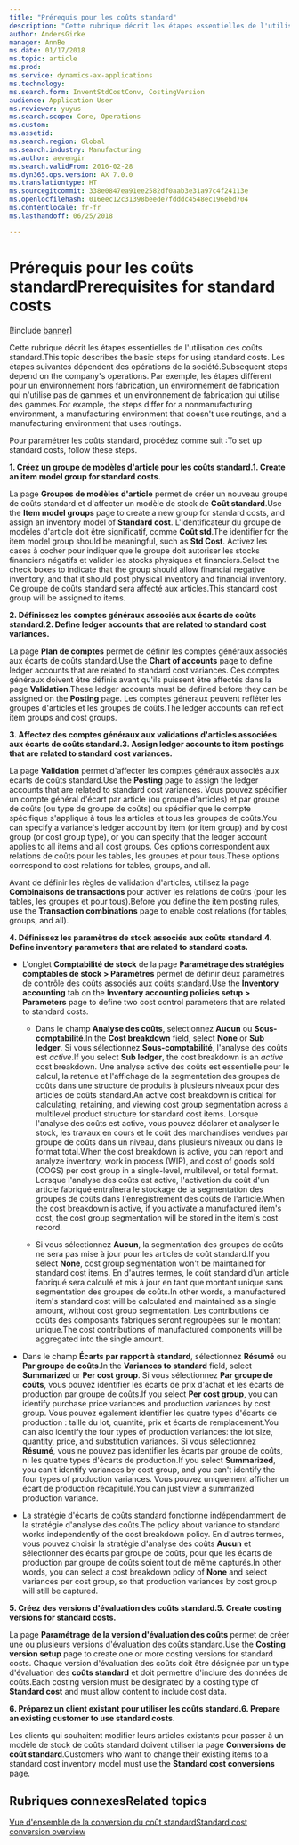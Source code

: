 ```yaml
---
title: "Prérequis pour les coûts standard"
description: "Cette rubrique décrit les étapes essentielles de l'utilisation des coûts standard."
author: AndersGirke
manager: AnnBe
ms.date: 01/17/2018
ms.topic: article
ms.prod: 
ms.service: dynamics-ax-applications
ms.technology: 
ms.search.form: InventStdCostConv, CostingVersion
audience: Application User
ms.reviewer: yuyus
ms.search.scope: Core, Operations
ms.custom: 
ms.assetid: 
ms.search.region: Global
ms.search.industry: Manufacturing
ms.author: aevengir
ms.search.validFrom: 2016-02-28
ms.dyn365.ops.version: AX 7.0.0
ms.translationtype: HT
ms.sourcegitcommit: 338e0847ea91ee2582df0aab3e31a97c4f24113e
ms.openlocfilehash: 016eec12c31398beede7fdddc4548ec196ebd704
ms.contentlocale: fr-fr
ms.lasthandoff: 06/25/2018

---
```


# <a name="prerequisites-for-standard-costs"></a><span data-ttu-id="a4507-103">Prérequis pour les coûts standard</span><span class="sxs-lookup"><span data-stu-id="a4507-103">Prerequisites for standard costs</span></span>

[!include [banner](../includes/banner.md)]

<span data-ttu-id="a4507-104">Cette rubrique décrit les étapes essentielles de l'utilisation des coûts standard.</span><span class="sxs-lookup"><span data-stu-id="a4507-104">This topic describes the basic steps for using standard costs.</span></span> <span data-ttu-id="a4507-105">Les étapes suivantes dépendent des opérations de la société.</span><span class="sxs-lookup"><span data-stu-id="a4507-105">Subsequent steps depend on the company's operations.</span></span> <span data-ttu-id="a4507-106">Par exemple, les étapes diffèrent pour un environnement hors fabrication, un environnement de fabrication qui n'utilise pas de gammes et un environnement de fabrication qui utilise des gammes.</span><span class="sxs-lookup"><span data-stu-id="a4507-106">For example, the steps differ for a nonmanufacturing environment, a manufacturing environment that doesn't use routings, and a manufacturing environment that uses routings.</span></span> 

<span data-ttu-id="a4507-107">Pour paramétrer les coûts standard, procédez comme suit :</span><span class="sxs-lookup"><span data-stu-id="a4507-107">To set up standard costs, follow these steps.</span></span>

<span data-ttu-id="a4507-108">**1. Créez un groupe de modèles d'article pour les coûts standard.**</span><span class="sxs-lookup"><span data-stu-id="a4507-108">**1. Create an item model group for standard costs.**</span></span>

<span data-ttu-id="a4507-109">La page **Groupes de modèles d'article** permet de créer un nouveau groupe de coûts standard et d'affecter un modèle de stock de **Coût standard**.</span><span class="sxs-lookup"><span data-stu-id="a4507-109">Use the **Item model groups** page to create a new group for standard costs, and assign an inventory model of **Standard cost**.</span></span> <span data-ttu-id="a4507-110">L'identificateur du groupe de modèles d'article doit être significatif, comme **Coût std**.</span><span class="sxs-lookup"><span data-stu-id="a4507-110">The identifier for the item model group should be meaningful, such as **Std Cost**.</span></span> <span data-ttu-id="a4507-111">Activez les cases à cocher pour indiquer que le groupe doit autoriser les stocks financiers négatifs et valider les stocks physiques et financiers.</span><span class="sxs-lookup"><span data-stu-id="a4507-111">Select the check boxes to indicate that the group should allow financial negative inventory, and that it should post physical inventory and financial inventory.</span></span> <span data-ttu-id="a4507-112">Ce groupe de coûts standard sera affecté aux articles.</span><span class="sxs-lookup"><span data-stu-id="a4507-112">This standard cost group will be assigned to items.</span></span>

<span data-ttu-id="a4507-113">**2. Définissez les comptes généraux associés aux écarts de coûts standard.**</span><span class="sxs-lookup"><span data-stu-id="a4507-113">**2. Define ledger accounts that are related to standard cost variances.**</span></span> 

<span data-ttu-id="a4507-114">La page **Plan de comptes** permet de définir les comptes généraux associés aux écarts de coûts standard.</span><span class="sxs-lookup"><span data-stu-id="a4507-114">Use the **Chart of accounts** page to define ledger accounts that are related to standard cost variances.</span></span> <span data-ttu-id="a4507-115">Ces comptes généraux doivent être définis avant qu'ils puissent être affectés dans la page **Validation**.</span><span class="sxs-lookup"><span data-stu-id="a4507-115">These ledger accounts must be defined before they can be assigned on the **Posting** page.</span></span> <span data-ttu-id="a4507-116">Les comptes généraux peuvent refléter les groupes d'articles et les groupes de coûts.</span><span class="sxs-lookup"><span data-stu-id="a4507-116">The ledger accounts can reflect item groups and cost groups.</span></span>

<span data-ttu-id="a4507-117">**3. Affectez des comptes généraux aux validations d'articles associées aux écarts de coûts standard.**</span><span class="sxs-lookup"><span data-stu-id="a4507-117">**3. Assign ledger accounts to item postings that are related to standard cost variances.**</span></span> 

<span data-ttu-id="a4507-118">La page **Validation** permet d'affecter les comptes généraux associés aux écarts de coûts standard.</span><span class="sxs-lookup"><span data-stu-id="a4507-118">Use the **Posting** page to assign the ledger accounts that are related to standard cost variances.</span></span> <span data-ttu-id="a4507-119">Vous pouvez spécifier un compte général d'écart par article (ou groupe d'articles) et par groupe de coûts (ou type de groupe de coûts) ou spécifier que le compte spécifique s'applique à tous les articles et tous les groupes de coûts.</span><span class="sxs-lookup"><span data-stu-id="a4507-119">You can specify a variance's ledger account by item (or item group) and by cost group (or cost group type), or you can specify that the ledger account applies to all items and all cost groups.</span></span> <span data-ttu-id="a4507-120">Ces options correspondent aux relations de coûts pour les tables, les groupes et pour tous.</span><span class="sxs-lookup"><span data-stu-id="a4507-120">These options correspond to cost relations for tables, groups, and all.</span></span> 

<span data-ttu-id="a4507-121">Avant de définir les règles de validation d'articles, utilisez la page **Combinaisons de transactions** pour activer les relations de coûts (pour les tables, les groupes et pour tous).</span><span class="sxs-lookup"><span data-stu-id="a4507-121">Before you define the item posting rules, use the **Transaction combinations** page to enable cost relations (for tables, groups, and all).</span></span>

<span data-ttu-id="a4507-122">**4. Définissez les paramètres de stock associés aux coûts standard.**</span><span class="sxs-lookup"><span data-stu-id="a4507-122">**4. Define inventory parameters that are related to standard costs.**</span></span> 

-  <span data-ttu-id="a4507-123">L'onglet **Comptabilité de stock** de la page **Paramétrage des stratégies comptables de stock > Paramètres** permet de définir deux paramètres de contrôle des coûts associés aux coûts standard.</span><span class="sxs-lookup"><span data-stu-id="a4507-123">Use the **Inventory accounting** tab on the **Inventory accounting policies setup > Parameters** page to define two cost control parameters that are related to standard costs.</span></span>

    -  <span data-ttu-id="a4507-124">Dans le champ **Analyse des coûts**, sélectionnez **Aucun** ou **Sous-comptabilité**.</span><span class="sxs-lookup"><span data-stu-id="a4507-124">In the **Cost breakdown** field, select **None** or **Sub ledger**.</span></span> <span data-ttu-id="a4507-125">Si vous sélectionnez **Sous-comptabilité**, l'analyse des coûts est *active*.</span><span class="sxs-lookup"><span data-stu-id="a4507-125">If you select **Sub ledger**, the cost breakdown is an *active* cost breakdown.</span></span> <span data-ttu-id="a4507-126">Une analyse active des coûts est essentielle pour le calcul, la retenue et l'affichage de la segmentation des groupes de coûts dans une structure de produits à plusieurs niveaux pour des articles de coûts standard.</span><span class="sxs-lookup"><span data-stu-id="a4507-126">An active cost breakdown is critical for calculating, retaining, and viewing cost group segmentation across a multilevel product structure for standard cost items.</span></span> <span data-ttu-id="a4507-127">Lorsque l'analyse des coûts est active, vous pouvez déclarer et analyser le stock, les travaux en cours et le coût des marchandises vendues par groupe de coûts dans un niveau, dans plusieurs niveaux ou dans le format total.</span><span class="sxs-lookup"><span data-stu-id="a4507-127">When the cost breakdown is active, you can report and analyze inventory, work in process (WIP), and cost of goods sold (COGS) per cost group in a single-level, multilevel, or total format.</span></span> <span data-ttu-id="a4507-128">Lorsque l'analyse des coûts est active, l'activation du coût d'un article fabriqué entraînera le stockage de la segmentation des groupes de coûts dans l'enregistrement des coûts de l'article.</span><span class="sxs-lookup"><span data-stu-id="a4507-128">When the cost breakdown is active, if you activate a manufactured item's cost, the cost group segmentation will be stored in the item's cost record.</span></span> 

    -  <span data-ttu-id="a4507-129">Si vous sélectionnez **Aucun**, la segmentation des groupes de coûts ne sera pas mise à jour pour les articles de coût standard.</span><span class="sxs-lookup"><span data-stu-id="a4507-129">If you select **None**, cost group segmentation won't be maintained for standard cost items.</span></span> <span data-ttu-id="a4507-130">En d'autres termes, le coût standard d'un article fabriqué sera calculé et mis à jour en tant que montant unique sans segmentation des groupes de coûts.</span><span class="sxs-lookup"><span data-stu-id="a4507-130">In other words, a manufactured item's standard cost will be calculated and maintained as a single amount, without cost group segmentation.</span></span> <span data-ttu-id="a4507-131">Les contributions de coûts des composants fabriqués seront regroupées sur le montant unique.</span><span class="sxs-lookup"><span data-stu-id="a4507-131">The cost contributions of manufactured components will be aggregated into the single amount.</span></span>

-  <span data-ttu-id="a4507-132">Dans le champ **Écarts par rapport à standard**, sélectionnez **Résumé** ou **Par groupe de coûts**.</span><span class="sxs-lookup"><span data-stu-id="a4507-132">In the **Variances to standard** field, select **Summarized** or **Per cost group**.</span></span> <span data-ttu-id="a4507-133">Si vous sélectionnez **Par groupe de coûts**, vous pouvez identifier les écarts de prix d'achat et les écarts de production par groupe de coûts.</span><span class="sxs-lookup"><span data-stu-id="a4507-133">If you select **Per cost group**, you can identify purchase price variances and production variances by cost group.</span></span> <span data-ttu-id="a4507-134">Vous pouvez également identifier les quatre types d'écarts de production : taille du lot, quantité, prix et écarts de remplacement.</span><span class="sxs-lookup"><span data-stu-id="a4507-134">You can also identify the four types of production variances: the lot size, quantity, price, and substitution variances.</span></span> <span data-ttu-id="a4507-135">Si vous sélectionnez **Résumé**, vous ne pouvez pas identifier les écarts par groupe de coûts, ni les quatre types d'écarts de production.</span><span class="sxs-lookup"><span data-stu-id="a4507-135">If you select **Summarized**, you can't identify variances by cost group, and you can't identify the four types of production variances.</span></span> <span data-ttu-id="a4507-136">Vous pouvez uniquement afficher un écart de production récapitulé.</span><span class="sxs-lookup"><span data-stu-id="a4507-136">You can just view a summarized production variance.</span></span>

-  <span data-ttu-id="a4507-137">La stratégie d'écarts de coûts standard fonctionne indépendamment de la stratégie d'analyse des coûts.</span><span class="sxs-lookup"><span data-stu-id="a4507-137">The policy about variance to standard works independently of the cost breakdown policy.</span></span> <span data-ttu-id="a4507-138">En d'autres termes, vous pouvez choisir la stratégie d'analyse des coûts **Aucun** et sélectionner des écarts par groupe de coûts, pour que les écarts de production par groupe de coûts soient tout de même capturés.</span><span class="sxs-lookup"><span data-stu-id="a4507-138">In other words, you can select a cost breakdown policy of **None** and select variances per cost group, so that production variances by cost group will still be captured.</span></span>

<span data-ttu-id="a4507-139">**5. Créez des versions d'évaluation des coûts standard.**</span><span class="sxs-lookup"><span data-stu-id="a4507-139">**5. Create costing versions for standard costs.**</span></span> 

<span data-ttu-id="a4507-140">La page **Paramétrage de la version d'évaluation des coûts** permet de créer une ou plusieurs versions d'évaluation des coûts standard.</span><span class="sxs-lookup"><span data-stu-id="a4507-140">Use the **Costing version setup** page to create one or more costing versions for standard costs.</span></span> <span data-ttu-id="a4507-141">Chaque version d'évaluation des coûts doit être désignée par un type d'évaluation des **coûts standard** et doit permettre d'inclure des données de coûts.</span><span class="sxs-lookup"><span data-stu-id="a4507-141">Each costing version must be designated by a costing type of **Standard cost** and must allow content to include cost data.</span></span>

<span data-ttu-id="a4507-142">**6. Préparez un client existant pour utiliser les coûts standard.**</span><span class="sxs-lookup"><span data-stu-id="a4507-142">**6. Prepare an existing customer to use standard costs.**</span></span> 

<span data-ttu-id="a4507-143">Les clients qui souhaitent modifier leurs articles existants pour passer à un modèle de stock de coûts standard doivent utiliser la page **Conversions de coût standard**.</span><span class="sxs-lookup"><span data-stu-id="a4507-143">Customers who want to change their existing items to a standard cost inventory model must use the **Standard cost conversions** page.</span></span>


<a name="related-topics"></a><span data-ttu-id="a4507-144">Rubriques connexes</span><span class="sxs-lookup"><span data-stu-id="a4507-144">Related topics</span></span>
--------

[<span data-ttu-id="a4507-145">Vue d'ensemble de la conversion du coût standard</span><span class="sxs-lookup"><span data-stu-id="a4507-145">Standard cost conversion overview</span></span>](standard-cost-conversion-overview.md)


